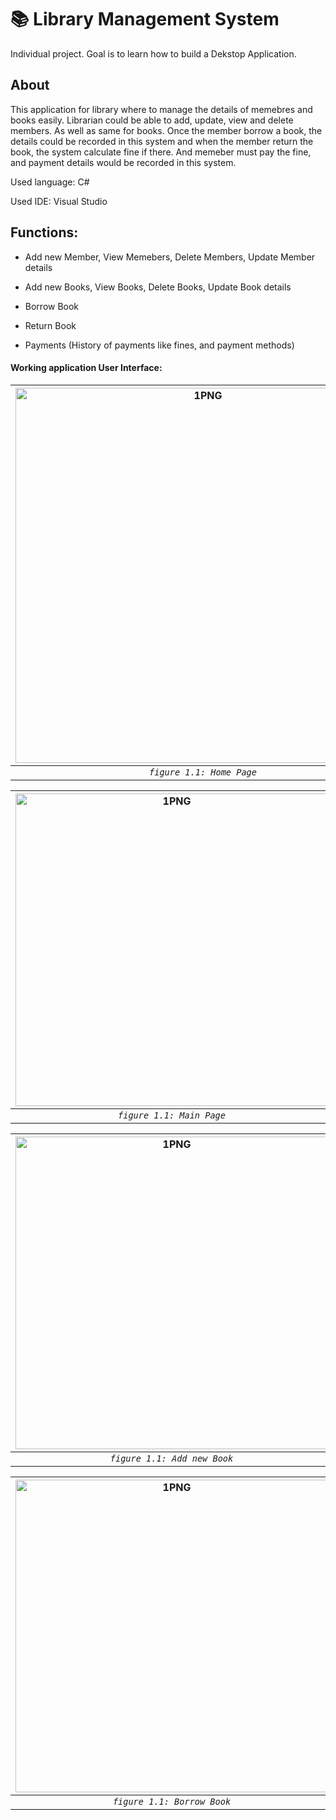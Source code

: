 # 📚 Library Management System
Individual project. Goal is to learn how to build a Dekstop Application. 

## About
This application for library where to manage the details of memebres and books easily. Librarian could be able to add, update, view and delete members. As well as same for books. Once the member borrow a book, the details could be recorded in this system and when the member return the book, the system calculate fine if there. And memeber must pay the fine, and payment details would be recorded in this system.


Used language: C#

Used IDE: Visual Studio

## Functions:
  
  * Add new Member, View Memebers, Delete Members, Update Member details
  
  * Add new Books, View Books, Delete Books, Update Book details
  
  * Borrow Book
  
  * Return Book 
  
  * Payments (History of payments like fines, and payment methods)
  
  #### Working application User Interface:
  
  | <img alt="1PNG" width=600 src="https://user-images.githubusercontent.com/57215584/96998502-2c052100-1551-11eb-8a24-cad6b301c918.png"> |<img  width=600 alt="2PNG" a src="https://user-images.githubusercontent.com/57215584/96998544-3e7f5a80-1551-11eb-87e1-0620d71d6c5b.png">
|:--:|:--:|
| *`figure 1.1: Home Page`* | *`figure 1.2: Login Page`* |

  | <img width=500 alt="1PNG" src="https://user-images.githubusercontent.com/57215584/96998604-58b93880-1551-11eb-889d-45a10f529c79.png"> |<img  width=500 alt="2PNG" a src="https://user-images.githubusercontent.com/57215584/96998644-6f5f8f80-1551-11eb-8d50-04621a1196f5.png">
|:--:|:--:|
| *`figure 1.1: Main Page`* | *`figure 1.2: Add new memeber`* |

  | <img width=500 alt="1PNG" src="https://user-images.githubusercontent.com/57215584/96998983-147a6800-1552-11eb-9a84-f20a54b0b1c0.png"> |<img  width=500 alt="2PNG" a src="https://user-images.githubusercontent.com/57215584/96998994-193f1c00-1552-11eb-9dc4-395030b8a295.png">
|:--:|:--:|
| *`figure 1.1: Add new Book`* | *`figure 1.2: Issue Book`* |

  | <img width=500 alt="1PNG" src="https://user-images.githubusercontent.com/57215584/96999090-42f84300-1552-11eb-8ded-ae45004368fb.png"> |<img  width=500 alt="2PNG" a src="https://user-images.githubusercontent.com/57215584/96999099-45f33380-1552-11eb-9815-2a0a6b46c476.png">
|:--:|:--:|
| *`figure 1.1: Borrow Book`* | *`figure 1.2: Payments`* |
  
